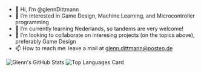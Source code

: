 - 👋 Hi, I’m @glennDittmann
- 👀 I’m interested in Game Design, Machine Learning, and Microcontroller programming 
- 🌱 I’m currently learning Nederlands, so tandems are very welcome!
- 💞️ I’m looking to collaborate on interesing projects (on the topics above), preferably Game Design
- 📫 How to reach me: leave a mail at glenn.dittmann@posteo.de


![Glenn's GitHub Stats](https://github-readme-stats.vercel.app/api?username=glennDittmann&count_private=true&include_all_commits=true&show_icons=true&hide_border=true)
![Top Languages Card](https://github-readme-stats.vercel.app/api/top-langs/?username=glennDittmann&count_private=true&include_all_commits=true&show_icons=true&hide_border=true&hide=jupyter%20notebook)



<!---
glennDittmann/glennDittmann is a ✨ special ✨ repository because its `README.md` (this file) appears on your GitHub profile.
You can click the Preview link to take a look at your changes.
--->
